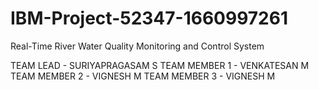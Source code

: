 # IBM-Project-52347-1660997261
Real-Time River Water Quality Monitoring and Control System


TEAM LEAD - SURIYAPRAGASAM S 
TEAM MEMBER 1 - VENKATESAN M 
TEAM MEMBER 2 - VIGNESH M 
TEAM MEMBER 3 - VIGNESH M

